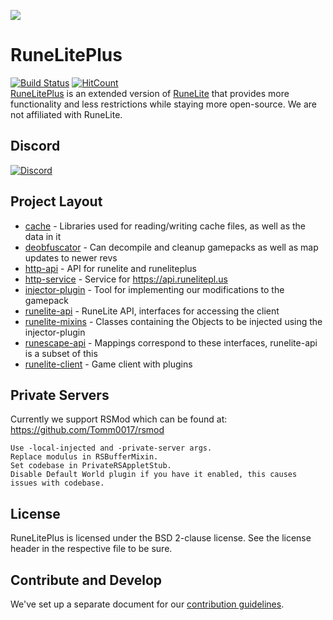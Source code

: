 ![](https://i.imgur.com/OVRdQBz.png)



# RuneLitePlus 
[![Build Status](https://travis-ci.org/runelite-extended/runelite.svg?branch=master)](https://travis-ci.org/runelite-extended/runelite)
[![HitCount](http://hits.dwyl.io/runelite-extended/runelite.svg)](http://hits.dwyl.io/runelite-extended/runelite)  
[RuneLitePlus](https://runelitepl.us)  is an extended version of [RuneLite](https://github.com/runelite/runelite) that provides more functionality and less restrictions while staying more open-source. We are not affiliated with RuneLite.

## Discord
[![Discord](https://img.shields.io/discord/373382904769675265.svg)](https://discord.gg/HN5gf3m)

## Project Layout

- [cache](cache/src/main/java/net/runelite/cache) - Libraries used for reading/writing cache files, as well as the data in it
- [deobfuscator](deobfuscator/src/main/java/net/runelite/deob) - Can decompile and cleanup gamepacks as well as map updates to newer revs
- [http-api](http-api/src/main/java/net/runelite/http/api) - API for runelite and runeliteplus
- [http-service](http-service/src/main/java/net/runelite/http/service) - Service for https://api.runelitepl.us
- [injector-plugin](injector-plugin/src/main/java/net/runelite/injector) - Tool for implementing our modifications to the gamepack
- [runelite-api](runelite-api/src/main/java/net/runelite/api) - RuneLite API, interfaces for accessing the client
- [runelite-mixins](runelite-mixins/src/main/java/net/runelite) - Classes containing the Objects to be injected using the injector-plugin
- [runescape-api](runescape-api/src/main/java/net/runelite) - Mappings correspond to these interfaces, runelite-api is a subset of this
- [runelite-client](runelite-client/src/main/java/net/runelite/client) - Game client with plugins

## Private Servers
Currently we support RSMod which can be found at: https://github.com/Tomm0017/rsmod
```
Use -local-injected and -private-server args.  
Replace modulus in RSBufferMixin.  
Set codebase in PrivateRSAppletStub.  
Disable Default World plugin if you have it enabled, this causes issues with codebase.
```  
## License

RuneLitePlus is licensed under the BSD 2-clause license. See the license header in the respective file to be sure.

## Contribute and Develop

We've set up a separate document for our [contribution guidelines](https://github.com/runelite-extended/runelite/blob/master/.github/CONTRIBUTING.md).
